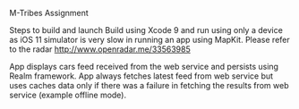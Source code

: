 M-Tribes Assignment


Steps to build and launch
Build using Xcode 9 and run using only a device as iOS 11 simulator is very slow in running an app using MapKit. Please refer to the radar http://www.openradar.me/33563985


App displays cars feed received from the web service and persists using Realm framework. App always fetches latest feed from web service but uses caches data only if there was a failure in fetching the results from web service (example offline mode).

